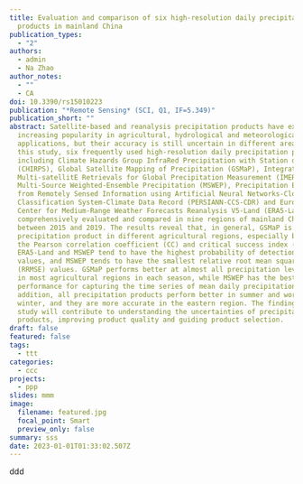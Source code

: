 ```yaml
---
title: Evaluation and comparison of six high-resolution daily precipitation
  products in mainland China
publication_types:
  - "2"
authors:
  - admin
  - Na Zhao
author_notes:
  - ""
  - CA
doi: 10.3390/rs15010223
publication: "*Remote Sensing* (SCI, Q1, IF=5.349)"
publication_short: ""
abstract: Satellite-based and reanalysis precipitation products have experienced
  increasing popularity in agricultural, hydrological and meteorological
  applications, but their accuracy is still uncertain in different areas. In
  this study, six frequently used high-resolution daily precipitation products,
  including Climate Hazards Group InfraRed Precipitation with Station data
  (CHIRPS), Global Satellite Mapping of Precipitation (GSMaP), Integrated
  Multi-satellitE Retrievals for Global Precipitation Measurement (IMERG),
  Multi-Source Weighted-Ensemble Precipitation (MSWEP), Precipitation Estimation
  from Remotely Sensed Information using Artificial Neural Networks-Cloud
  Classification System-Climate Data Record (PERSIANN-CCS-CDR) and European
  Center for Medium-Range Weather Forecasts Reanalysis V5-Land (ERA5-Land), were
  comprehensively evaluated and compared in nine regions of mainland China
  between 2015 and 2019. The results reveal that, in general, GSMaP is the best
  precipitation product in different agricultural regions, especially based on
  the Pearson correlation coefficient (CC) and critical success index (CSI).
  ERA5-Land and MSWEP tend to have the highest probability of detection (POD)
  values, and MSWEP tends to have the smallest relative root mean squared error
  (RRMSE) values. GSMaP performs better at almost all precipitation levels and
  in most agricultural regions in each season, while MSWEP has the best
  performance for capturing the time series of mean daily precipitation. In
  addition, all precipitation products perform better in summer and worse in
  winter, and they are more accurate in the eastern region. The findings of this
  study will contribute to understanding the uncertainties of precipitation
  products, improving product quality and guiding product selection.
draft: false
featured: false
tags:
  - ttt
categories:
  - ccc
projects:
  - ppp
slides: mmm
image:
  filename: featured.jpg
  focal_point: Smart
  preview_only: false
summary: sss
date: 2023-01-01T01:33:02.507Z
---
```

d﻿dd